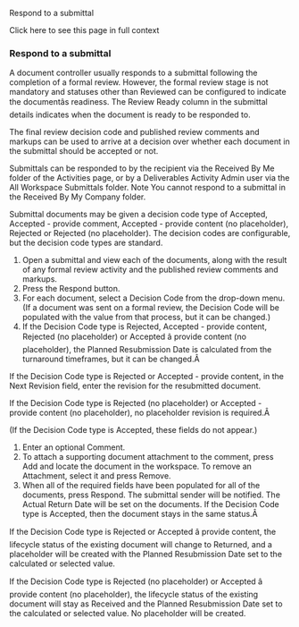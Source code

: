 Respond to a submittal

Click here to see this page in full context

###  Respond to a submittal

A document controller usually responds to a submittal following the completion
of a formal review. However, the formal review stage is not mandatory and
statuses other than Reviewed can be configured to indicate the documentâs
readiness. The Review Ready column in the submittal details indicates when the
document is ready to be responded to.

The final review decision code and published review comments and markups can
be used to arrive at a decision over whether each document in the submittal
should be accepted or not.

Submittals can be responded to by the recipient via the Received By Me folder
of the Activities page, or by a Deliverables Activity Admin user via the All
Workspace Submittals folder. Note You cannot respond to a submittal in the
Received By My Company folder.

Submittal documents may be given a decision code type of Accepted, Accepted -
provide comment, Accepted - provide content (no placeholder), Rejected or
Rejected (no placeholder). The decision codes are configurable, but the
decision code types are standard.

  1. Open a submittal and view each of the documents, along with the result of any formal review activity and the published review comments and markups. 
  2. Press the Respond button. 
  3. For each document, select a Decision Code from the drop-down menu. (If a document was sent on a formal review, the Decision Code will be populated with the value from that process, but it can be changed.) 
  4. If the Decision Code type is Rejected, Accepted - provide content, Rejected (no placeholder) or Accepted â provide content (no placeholder), the Planned Resubmission Date is calculated from the turnaround timeframes, but it can be changed.Â 

If the Decision Code type is Rejected or Accepted - provide content, in the
Next Revision field, enter the revision for the resubmitted document.

If the Decision Code type is Rejected (no placeholder) or Accepted - provide
content (no placeholder), no placeholder revision is required.Â

(If the Decision Code type is Accepted, these fields do not appear.)

  1. Enter an optional Comment. 
  2. To attach a supporting document attachment to the comment, press Add and locate the document in the workspace. To remove an Attachment, select it and press Remove. 
  3. When all of the required fields have been populated for all of the documents, press Respond. The submittal sender will be notified. The Actual Return Date will be set on the documents. If the Decision Code type is Accepted, then the document stays in the same status.Â 

If the Decision Code type is Rejected or Accepted â provide content, the
lifecycle status of the existing document will change to Returned, and a
placeholder will be created with the Planned Resubmission Date set to the
calculated or selected value.

If the Decision Code type is Rejected (no placeholder) or Accepted â provide
content (no placeholder), the lifecycle status of the existing document will
stay as Received and the Planned Resubmission Date set to the calculated or
selected value. No placeholder will be created.

